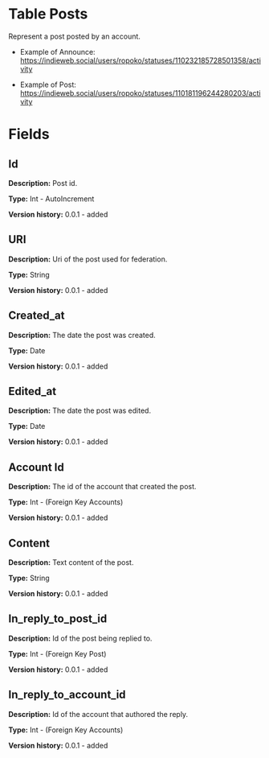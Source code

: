 # Table Posts

Represent a post posted by an account.

- Example of Announce: https://indieweb.social/users/ropoko/statuses/110232185728501358/activity

- Example of Post: https://indieweb.social/users/ropoko/statuses/110181196244280203/activity

# Fields

## Id
**Description:** Post id.

**Type:** Int - AutoIncrement

**Version history:** 0.0.1 - added

## URI
**Description:** Uri of the post used for federation.

**Type:** String

**Version history:** 0.0.1 - added

## Created_at
**Description:** The date the post was created.

**Type:** Date

**Version history:** 0.0.1 - added

## Edited_at
**Description:** The date the post was edited.

**Type:** Date

**Version history:** 0.0.1 - added

## Account Id
**Description:** The id of the account that created the post.

**Type:** Int - (Foreign Key Accounts)

**Version history:** 0.0.1 - added

## Content
**Description:** Text content of the post.

**Type:** String

**Version history:** 0.0.1 - added

## In_reply_to_post_id
**Description:** Id of the post being replied to.

**Type:** Int - (Foreign Key Post)

**Version history:** 0.0.1 - added

## In_reply_to_account_id
**Description:** Id of the account that authored the reply.

**Type:** Int - (Foreign Key Accounts)

**Version history:** 0.0.1 - added
